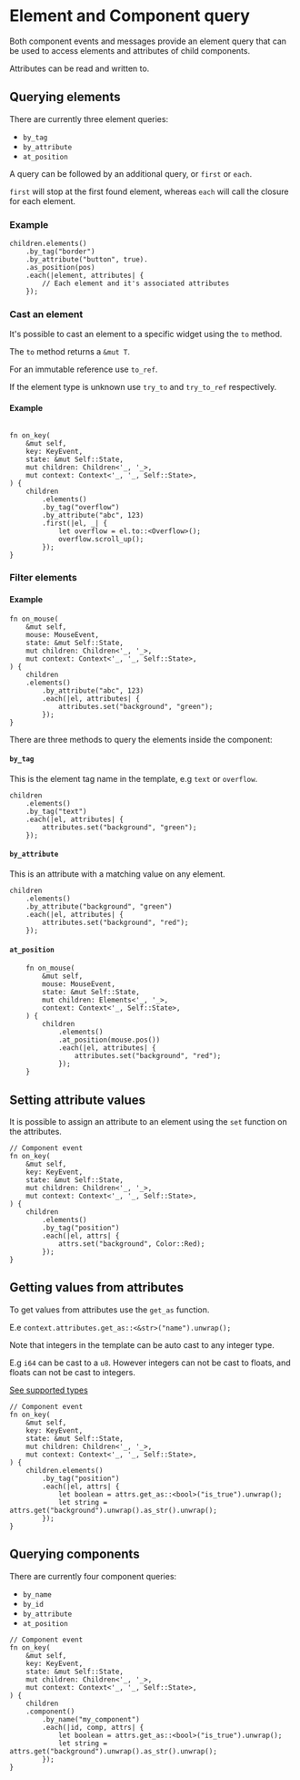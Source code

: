 # Element and Component query

Both component events and messages provide an element query that can be used to
access elements and attributes of child components.

Attributes can be read and written to.

## Querying elements

There are currently three element queries:

* `by_tag`
* `by_attribute`
* `at_position`

A query can be followed by an additional query, or `first` or `each`.

`first` will stop at the first found element, whereas `each` will call the
closure for each element.

### Example

```rust,ignore
children.elements()
    .by_tag("border")
    .by_attribute("button", true).
    .as_position(pos)
    .each(|element, attributes| {
        // Each element and it's associated attributes
    });
```

### Cast an element

It's possible to cast an element to a specific widget using the `to` method.

The `to` method returns a `&mut T`.

For an immutable reference use `to_ref`.

If the element type is unknown use `try_to` and `try_to_ref` respectively.

#### Example

```rust,ignore

fn on_key(
    &mut self,
    key: KeyEvent,
    state: &mut Self::State,
    mut children: Children<'_, '_>,
    mut context: Context<'_, '_, Self::State>,
) {
    children
        .elements()
        .by_tag("overflow")
        .by_attribute("abc", 123)
        .first(|el, _| {
            let overflow = el.to::<Overflow>();
            overflow.scroll_up();
        });
}
```

### Filter elements

#### Example

```rust,ignore
fn on_mouse(
    &mut self,
    mouse: MouseEvent,
    state: &mut Self::State,
    mut children: Children<'_, '_>,
    mut context: Context<'_, '_, Self::State>,
) {
    children
    .elements()
        .by_attribute("abc", 123)
        .each(|el, attributes| {
            attributes.set("background", "green");
        });
}
```

There are three methods to query the elements inside the component:

#### `by_tag`

This is the element tag name in the template, e.g `text` or `overflow`.

```rust, ignore
children
    .elements()
    .by_tag("text")
    .each(|el, attributes| {
        attributes.set("background", "green");
    });
```

#### `by_attribute`

This is an attribute with a matching value on any element.

```rust, ignore
children
    .elements()
    .by_attribute("background", "green")
    .each(|el, attributes| {
        attributes.set("background", "red");
    });
```

#### `at_position`

```rust, ignore
    fn on_mouse(
        &mut self,
        mouse: MouseEvent,
        state: &mut Self::State,
        mut children: Elements<'_, '_>,
        context: Context<'_, Self::State>,
    ) {
        children
            .elements()
            .at_position(mouse.pos())
            .each(|el, attributes| {
                attributes.set("background", "red");
            });
    }

```

## Setting attribute values

It is possible to assign an attribute to an element using the `set` function on the attributes.

```rust,ignore
// Component event
fn on_key(
    &mut self,
    key: KeyEvent,
    state: &mut Self::State,
    mut children: Children<'_, '_>,
    mut context: Context<'_, '_, Self::State>,
) { 
    children
        .elements()
        .by_tag("position")
        .each(|el, attrs| {
            attrs.set("background", Color::Red);
        });
}
```

## Getting values from attributes

To get values from attributes use the `get_as` function.

E.e `context.attributes.get_as::<&str>("name").unwrap();`

Note that integers in the template can be auto cast to any integer type.

E.g `i64` can be cast to a `u8`.
However integers can not be cast to floats, and floats can not be cast to integers.

[See supported types](./state.html#the-following-types-currently-supports-get_ast)

```rust,ignore
// Component event
fn on_key(
    &mut self,
    key: KeyEvent,
    state: &mut Self::State,
    mut children: Children<'_, '_>,
    mut context: Context<'_, '_, Self::State>,
) { 
    children.elements()
        .by_tag("position")
        .each(|el, attrs| {
            let boolean = attrs.get_as::<bool>("is_true").unwrap();
            let string = attrs.get("background").unwrap().as_str().unwrap();
        });
}
```

## Querying components

There are currently four component queries:

* `by_name`
* `by_id`
* `by_attribute`
* `at_position`

```rust,ignore
// Component event
fn on_key(
    &mut self,
    key: KeyEvent,
    state: &mut Self::State,
    mut children: Children<'_, '_>,
    mut context: Context<'_, '_, Self::State>,
) { 
    children
    .component()
        .by_name("my_component")
        .each(|id, comp, attrs| {
            let boolean = attrs.get_as::<bool>("is_true").unwrap();
            let string = attrs.get("background").unwrap().as_str().unwrap();
        });
}
```
